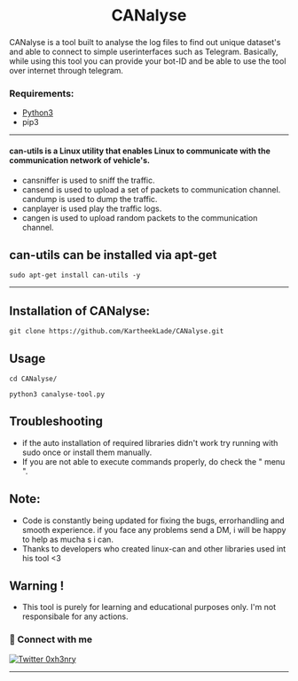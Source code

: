 <h1 align="center"> <b>CANalyse</b></h1>
<h3 align="center"><b></b></h3> 

 CANalyse is a tool built to analyse the log files to find out unique dataset's and able to connect to simple userinterfaces such as Telegram. Basically, while using this tool you can provide your bot-ID and be able to use the tool over internet through telegram.


### Requirements:


* [Python3](https://www.python.org/)
* pip3


***

#### can-utils is a Linux utility that enables Linux to communicate with the communication network of vehicle's. 
- cansniffer is used to sniff the traffic.
- cansend is used to upload a set of packets to communication channel.
 candump is used to dump the traffic.
- canplayer is used play the traffic logs.
- cangen is used to upload random packets to the communication channel. 

 
 ## can-utils can be installed via apt-get
 ```
 sudo apt-get install can-utils -y
 ```
 ***
 
 ## Installation of CANalyse:
 ```
 git clone https://github.com/KartheekLade/CANalyse.git
 ```
 Usage
---------------
 ```
 cd CANalyse/

 python3 canalyse-tool.py
 ```
Troubleshooting
---------------
* if the auto installation of required libraries didn't work try running with sudo once or install them manually. 
* If you are not able to execute commands properly, do check the " menu ".


Note:
-------------
* Code is constantly being updated for fixing the bugs, errorhandling and smooth experience. if you face any problems send a DM, i will be happy to help as mucha s i can.
* Thanks to developers who created linux-can and other libraries used int his tool <3 
 
Warning !
----
* This tool is purely for learning and educational purposes only. I'm not responsibale for any actions.

### 🤝 Connect with me

[![Twitter 0xh3nry](https://img.shields.io/badge/twitter-%231DA1F2.svg?&style=for-the-badge&logo=twitter&logoColor=cyan)](https://twitter.com/0xh3nry)


---

